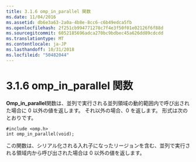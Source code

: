 ```yaml
---
title: 3.1.6 omp_in_parallel 関数
ms.date: 11/04/2016
ms.assetid: db6e3a63-2a0a-4b8e-8cc6-c6b49edca5fb
ms.openlocfilehash: 2f251cb994771278c7f4e3f50f01e02126f6f88d
ms.sourcegitcommit: 6052185696adca270bc9bdbec45a626dd89cdcdd
ms.translationtype: MT
ms.contentlocale: ja-JP
ms.lasthandoff: 10/31/2018
ms.locfileid: "50482044"
---
```

# <a name="316-ompinparallel-function"></a>3.1.6 omp_in_parallel 関数

**Omp_in_parallel**関数は、並列で実行される並列領域の動的範囲内で呼び出された場合に 0 以外の値を返します。 それ以外の場合、0 を返します。 形式は次のとおりです。

```
#include <omp.h>
int omp_in_parallel(void);
```

この関数は、シリアル化される入れ子になったリージョンを含む、並列で実行される領域内から呼び出された場合は 0 以外の値を返します。